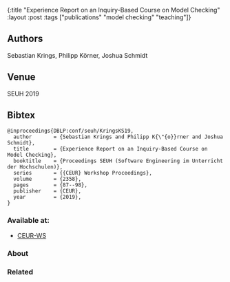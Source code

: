 {:title "Experience Report on an Inquiry-Based Course on Model Checking"
 :layout :post
 :tags  ["publications" "model checking" "teaching"]}

## Authors
Sebastian Krings, Philipp Körner, Joshua Schmidt

## Venue
SEUH 2019


## Bibtex

```
@inproceedings{DBLP:conf/seuh/KringsKS19,
  author       = {Sebastian Krings and Philipp K{\"{o}}rner and Joshua Schmidt},
  title        = {Experience Report on an Inquiry-Based Course on Model Checking},
  booktitle    = {Proceedings SEUH (Software Engineering im Unterricht der Hochschulen)},
  series       = {{CEUR} Workshop Proceedings},
  volume       = {2358},
  pages        = {87--98},
  publisher    = {CEUR},
  year         = {2019},
}
```

### Available at:

- [CEUR-WS](https://ceur-ws.org/Vol-2358/paper-08.pdf)

### About


### Related

